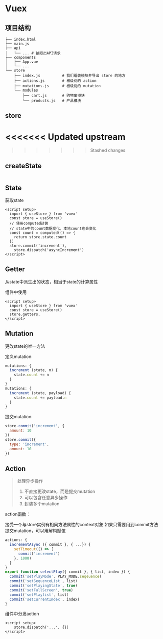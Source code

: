 # Vuex

## 项目结构

```
├── index.html
├── main.js
├── api
│   └── ... # 抽取出API请求
├── components
│   ├── App.vue
│   └── ...
└── store
    ├── index.js          # 我们组装模块并导出 store 的地方
    ├── actions.js        # 根级别的 action
    ├── mutations.js      # 根级别的 mutation
    └── modules
        ├── cart.js       # 购物车模块
        └── products.js   # 产品模块
```

## store

<<<<<<< Updated upstream
=======




>>>>>>> Stashed changes
## createState

```js

```

## State

获取state

```vue
<script setup>
  import { useStore } from 'vuex'
  const store = useStore()
  // 使用computed封装
  // state中的count数据变化，本地count也会变化
  const count = computed(() => {
    return store.state.count
  })
  store.commit('increment'),
	store.dispatch('asyncIncrement')
</script>
```



## Getter

从state中派生出的状态，相当于state的计算属性

组件中使用

```vue
<script setup>
  import { useStore } from 'vuex'
  const store = useStore()
  store.getters.
</script>
```



## Mutation

更改state的唯一方法

定义mutation

```js
mutations: {
  increment (state, n) {
    state.count += n
  }
}
mutations: {
  increment (state, payload) {
    state.count += payload.n
  }
}
```

提交mutation

```js
store.commit('increment', {
  amount: 10
})
store.commit({
  type: 'increment',
  amount: 10
})
```



## Action

> 处理异步操作
>
> 1. 不直接更改state，而是提交mutation
> 2. 可以包含任意异步操作
> 3. 封装多个mutation

action函数：

接受一个与store实例有相同方法属性的context对象
如果只需要用到commit方法提交mutation，可以用解构赋值

```js
actions: {
  incrementAsync ({ commit }, { ...}) {
    setTimeout(() => {
      commit('increment')
    }, 1000)
  }
}
export function selectPlay({ commit }, { list, index }) {
  commit('setPlayMode', PLAY_MODE.seqeuence)
  commit('setSequenceList', list)
  commit('setPlayingState', true)
  commit('setFullScreen', true)
  commit('setPlaylist', list)
  commit('setCurrentIndex', index)
}
```

组件中分发action

```vue
<script setup>
	store.dispatch('...', {})
</script>
```

